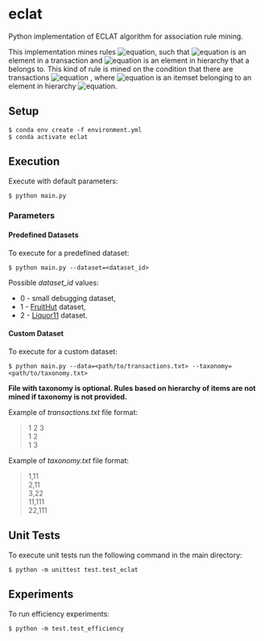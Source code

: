 # eclat
Python implementation of ECLAT algorithm for association rule mining.

This implementation mines rules ![equation](https://latex.codecogs.com/svg.image?a&space;\to&space;Ah), such that
![equation](https://latex.codecogs.com/svg.image?a) is an element in a transaction and
![equation](https://latex.codecogs.com/svg.image?Ah) is an element in hierarchy that a belongs to.
This kind of rule is mined on the condition that there are transactions
![equation](https://latex.codecogs.com/svg.image?t&space;:&space;t&space;\supset&space;(a,b),&space;\;&space;&space;a&space;\in&space;E(Ah),&space;\;&space;&space;b&space;\in&space;E(Ah))
, where ![equation](https://latex.codecogs.com/svg.image?E(y)) is an itemset belonging to an element in hierarchy
![equation](https://latex.codecogs.com/svg.image?y).

## Setup
```shell
$ conda env create -f environment.yml
$ conda activate eclat
```

## Execution
Execute with default parameters:
```shell
$ python main.py
```

### Parameters

#### Predefined Datasets
To execute for a predefined dataset:
```shell
$ python main.py --dataset=<dataset_id>
```
Possible _dataset_id_ values:
* 0 - small debugging dataset,
* 1 - [FruitHut](http://www.philippe-fournier-viger.com/spmf/datasets/fruithut_original.txt) dataset,
* 2 - [Liquor11](http://www.philippe-fournier-viger.com/spmf/liquor_11frequent.txt) dataset.

#### Custom Dataset
To execute for a custom dataset:
```shell
$ python main.py --data=<path/to/transactions.txt> --taxonomy=<path/to/taxonomy.txt>
```
**File with taxonomy is optional. Rules based on hierarchy of items are not mined if taxonomy is not provided.**

Example of _transactions.txt_ file format:
> 1 2 3  
> 1 2  
> 1 3

Example of _taxonomy.txt_ file format:
> 1,11  
> 2,11  
> 3,22  
> 11,111  
> 22,111

## Unit Tests
To execute unit tests run the following command in the main directory:
```shell
$ python -m unittest test.test_eclat
```

## Experiments
To run efficiency experiments:
```shell
$ python -m test.test_efficiency
```
